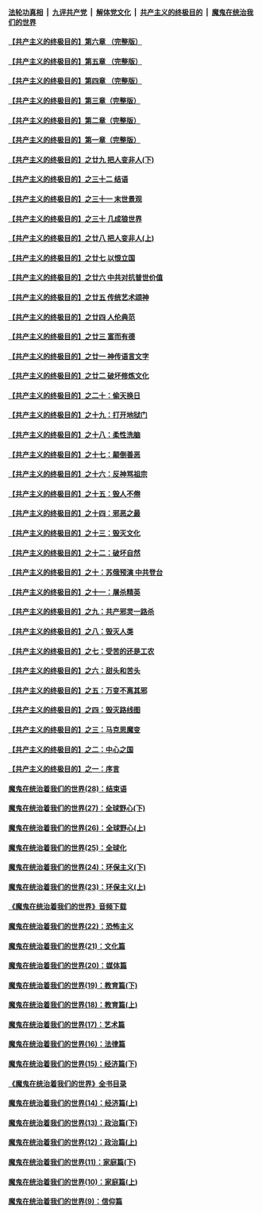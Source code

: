 ####  [法轮功真相](../../../../basic/blob/master/README.md?t=02160213) &nbsp;|&nbsp; [九评共产党](../../../../9ping.md/blob/master/README.md?t=02160213) &nbsp;|&nbsp; [解体党文化](../../../../jtdwh.md/blob/master/README.md?t=02160213)  &nbsp;|&nbsp; [共产主义的终极目的](../../../../gczydzjmd.md/blob/master/README.md?t=02160213) &nbsp;|&nbsp; [魔鬼在统治我们的世界](../../../../mgztzwmdsj.md/blob/master/README.md?t=02160213) 

#### [【共产主义的终极目的】第六章 （完整版）](../pages/nsc422/n11428913.md?t=02160213) 

#### [【共产主义的终极目的】第五章 （完整版）](../pages/nsc422/n11428912.md?t=02160213) 

#### [【共产主义的终极目的】第四章 （完整版）](../pages/nsc422/n11428907.md?t=02160213) 

#### [【共产主义的终极目的】第三章（完整版）](../pages/nsc422/n11428848.md?t=02160213) 

#### [【共产主义的终极目的】第二章（完整版）](../pages/nsc422/n11428831.md?t=02160213) 

#### [【共产主义的终极目的】第一章（完整版）](../pages/nsc422/n11417651.md?t=02160213) 

#### [【共产主义的终极目的】之廿九 把人变非人(下)](../pages/nsc422/n11344140.md?t=02160213) 

#### [【共产主义的终极目的】之三十二 结语](../pages/nsc422/n11360535.md?t=02160213) 

#### [【共产主义的终极目的】之三十一 末世景观](../pages/nsc422/n11351129.md?t=02160213) 

#### [【共产主义的终极目的】之三十 几成狼世界](../pages/nsc422/n11348280.md?t=02160213) 

#### [【共产主义的终极目的】之廿八 把人变非人(上)](../pages/nsc422/n11340492.md?t=02160213) 

#### [【共产主义的终极目的】之廿七 以恨立国](../pages/nsc422/n11336944.md?t=02160213) 

#### [【共产主义的终极目的】之廿六 中共对抗普世价值](../pages/nsc422/n11324785.md?t=02160213) 

#### [【共产主义的终极目的】之廿五 传统艺术颂神](../pages/nsc422/n11296396.md?t=02160213) 

#### [【共产主义的终极目的】之廿四 人伦典范](../pages/nsc422/n11296397.md?t=02160213) 

#### [【共产主义的终极目的】之廿三 富而有德](../pages/nsc422/n11283598.md?t=02160213) 

#### [【共产主义的终极目的】之廿一 神传语言文字](../pages/nsc422/n11263265.md?t=02160213) 

#### [【共产主义的终极目的】之廿二 破坏修炼文化](../pages/nsc422/n11245728.md?t=02160213) 

#### [【共产主义的终极目的】之二十：偷天换日](../pages/nsc422/n11238846.md?t=02160213) 

#### [【共产主义的终极目的】之十九：打开地狱门](../pages/nsc422/n11206376.md?t=02160213) 

#### [【共产主义的终极目的】之十八：柔性洗脑](../pages/nsc422/n11199994.md?t=02160213) 

#### [【共产主义的终极目的】之十七：颠倒善恶](../pages/nsc422/n11179782.md?t=02160213) 

#### [【共产主义的终极目的】之十六：反神骂祖宗](../pages/nsc422/n11166798.md?t=02160213) 

#### [【共产主义的终极目的】之十五：毁人不倦](../pages/nsc422/n11166792.md?t=02160213) 

#### [【共产主义的终极目的】之十四：邪恶之最](../pages/nsc422/n11150249.md?t=02160213) 

#### [【共产主义的终极目的】之十三：毁灭文化](../pages/nsc422/n11135227.md?t=02160213) 

#### [【共产主义的终极目的】之十二：破坏自然](../pages/nsc422/n11135214.md?t=02160213) 

#### [【共产主义的终极目的】之十：苏俄预演 中共登台](../pages/nsc422/n11118424.md?t=02160213) 

#### [【共产主义的终极目的】之十一：屠杀精英](../pages/nsc422/n11118442.md?t=02160213) 

#### [【共产主义的终极目的】之九：共产邪灵一路杀](../pages/nsc422/n11114139.md?t=02160213) 

#### [【共产主义的终极目的】之八：毁灭人类](../pages/nsc422/n11108503.md?t=02160213) 

#### [【共产主义的终极目的】之七：受苦的还是工农](../pages/nsc422/n11101809.md?t=02160213) 

#### [【共产主义的终极目的】之六：甜头和苦头](../pages/nsc422/n11096971.md?t=02160213) 

#### [【共产主义的终极目的】之五：万变不离其邪](../pages/nsc422/n11091285.md?t=02160213) 

#### [【共产主义的终极目的】之四：毁灭路线图](../pages/nsc422/n11086284.md?t=02160213) 

#### [【共产主义的终极目的】之三：马克思魔变](../pages/nsc422/n11061941.md?t=02160213) 

#### [【共产主义的终极目的】之二：中心之国](../pages/nsc422/n11047728.md?t=02160213) 

#### [【共产主义的终极目的】之一：序言](../pages/nsc422/n11086077.md?t=02160213) 

#### [魔鬼在统治着我们的世界(28)：结束语](../pages/nsc422/n10936246.md?t=02160213) 

#### [魔鬼在统治着我们的世界(27)：全球野心(下)](../pages/nsc422/n10928319.md?t=02160213) 

#### [魔鬼在统治着我们的世界(26)：全球野心(上)](../pages/nsc422/n10900318.md?t=02160213) 

#### [魔鬼在统治着我们的世界(25)：全球化](../pages/nsc422/n10788205.md?t=02160213) 

#### [魔鬼在统治着我们的世界(24)：环保主义(下)](../pages/nsc422/n10695307.md?t=02160213) 

#### [魔鬼在统治着我们的世界(23)：环保主义(上)](../pages/nsc422/n10688613.md?t=02160213) 

#### [《魔鬼在统治着我们的世界》音频下载](../pages/nsc422/n10635553.md?t=02160213) 

#### [魔鬼在统治着我们的世界(22)：恐怖主义](../pages/nsc422/n10614727.md?t=02160213) 

#### [魔鬼在统治着我们的世界(21)：文化篇](../pages/nsc422/n10597706.md?t=02160213) 

#### [魔鬼在统治着我们的世界(20)：媒体篇](../pages/nsc422/n10586579.md?t=02160213) 

#### [魔鬼在统治着我们的世界(19)：教育篇(下)](../pages/nsc422/n10564808.md?t=02160213) 

#### [魔鬼在统治着我们的世界(18)：教育篇(上)](../pages/nsc422/n10526970.md?t=02160213) 

#### [魔鬼在统治着我们的世界(17)：艺术篇](../pages/nsc422/n10499093.md?t=02160213) 

#### [魔鬼在统治着我们的世界(16)：法律篇](../pages/nsc422/n10485969.md?t=02160213) 

#### [魔鬼在统治着我们的世界(15)：经济篇(下)](../pages/nsc422/n10469975.md?t=02160213) 

#### [《魔鬼在统治着我们的世界》全书目录](../pages/nsc422/n10464261.md?t=02160213) 

#### [魔鬼在统治着我们的世界(14)：经济篇(上)](../pages/nsc422/n10457370.md?t=02160213) 

#### [魔鬼在统治着我们的世界(13)：政治篇(下)](../pages/nsc422/n10448270.md?t=02160213) 

#### [魔鬼在统治着我们的世界(12)：政治篇(上)](../pages/nsc422/n10444576.md?t=02160213) 

#### [魔鬼在统治着我们的世界(11)：家庭篇(下)](../pages/nsc422/n10440961.md?t=02160213) 

#### [魔鬼在统治着我们的世界(10)：家庭篇(上)](../pages/nsc422/n10435448.md?t=02160213) 

#### [魔鬼在统治着我们的世界(9)：信仰篇](../pages/nsc422/n10432159.md?t=02160213) 

